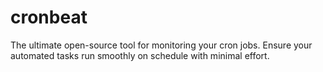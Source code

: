 # cronbeat
The ultimate open-source tool for monitoring your cron jobs. Ensure your automated tasks run smoothly on schedule with minimal effort.
